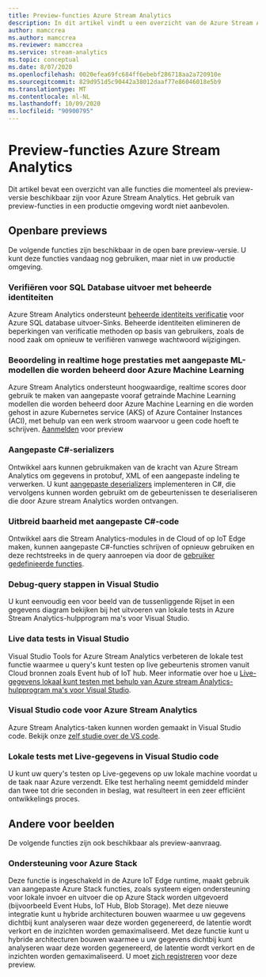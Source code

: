 ```yaml
---
title: Preview-functies Azure Stream Analytics
description: In dit artikel vindt u een overzicht van de Azure Stream Analytics-functies die momenteel als preview-versie beschikbaar zijn.
author: mamccrea
ms.author: mamccrea
ms.reviewer: mamccrea
ms.service: stream-analytics
ms.topic: conceptual
ms.date: 8/07/2020
ms.openlocfilehash: 0020efea69fc684ff6ebebf286718aa2a720910e
ms.sourcegitcommit: 829d951d5c90442a38012daaf77e86046018e5b9
ms.translationtype: MT
ms.contentlocale: nl-NL
ms.lasthandoff: 10/09/2020
ms.locfileid: "90900795"
---
```

# <a name="azure-stream-analytics-preview-features"></a>Preview-functies Azure Stream Analytics

Dit artikel bevat een overzicht van alle functies die momenteel als preview-versie beschikbaar zijn voor Azure Stream Analytics. Het gebruik van preview-functies in een productie omgeving wordt niet aanbevolen.

## <a name="public-previews"></a>Openbare previews

De volgende functies zijn beschikbaar in de open bare preview-versie. U kunt deze functies vandaag nog gebruiken, maar niet in uw productie omgeving.

### <a name="authenticate-to-sql-database-output-with-managed-identities"></a>Verifiëren voor SQL Database uitvoer met beheerde identiteiten

Azure Stream Analytics ondersteunt [beheerde identiteits verificatie](../active-directory/managed-identities-azure-resources/overview.md) voor Azure SQL database uitvoer-Sinks. Beheerde identiteiten elimineren de beperkingen van verificatie methoden op basis van gebruikers, zoals de nood zaak om opnieuw te verifiëren vanwege wachtwoord wijzigingen. 

### <a name="real-time-high-performance-scoring-with-custom-ml-models-managed-by-azure-machine-learning"></a>Beoordeling in realtime hoge prestaties met aangepaste ML-modellen die worden beheerd door Azure Machine Learning

Azure Stream Analytics ondersteunt hoogwaardige, realtime scores door gebruik te maken van aangepaste vooraf getrainde Machine Learning modellen die worden beheerd door Azure Machine Learning en die worden gehost in azure Kubernetes service (AKS) of Azure Container Instances (ACI), met behulp van een werk stroom waarvoor u geen code hoeft te schrijven. [Aanmelden](https://aka.ms/asapreview1) voor preview

### <a name="c-custom-de-serializers"></a>Aangepaste C#-serializers
Ontwikkel aars kunnen gebruikmaken van de kracht van Azure Stream Analytics om gegevens in protobuf, XML of een aangepaste indeling te verwerken. U kunt [aangepaste deserializers](custom-deserializer-examples.md) implementeren in C#, die vervolgens kunnen worden gebruikt om de gebeurtenissen te deserialiseren die door Azure stream Analytics worden ontvangen.

### <a name="extensibility-with-c-custom-code"></a>Uitbreid baarheid met aangepaste C#-code

Ontwikkel aars die Stream Analytics-modules in de Cloud of op IoT Edge maken, kunnen aangepaste C#-functies schrijven of opnieuw gebruiken en deze rechtstreeks in de query aanroepen via door de [gebruiker gedefinieerde functies](stream-analytics-edge-csharp-udf-methods.md).

### <a name="debug-query-steps-in-visual-studio"></a>Debug-query stappen in Visual Studio

U kunt eenvoudig een voor beeld van de tussenliggende Rijset in een gegevens diagram bekijken bij het uitvoeren van lokale tests in Azure Stream Analytics-hulpprogram ma's voor Visual Studio. 


### <a name="live-data-testing-in-visual-studio"></a>Live data tests in Visual Studio

Visual Studio Tools for Azure Stream Analytics verbeteren de lokale test functie waarmee u query's kunt testen op live gebeurtenis stromen vanuit Cloud bronnen zoals Event hub of IoT hub. Meer informatie over hoe u [Live-gegevens lokaal kunt testen met behulp van Azure stream Analytics-hulpprogram ma's voor Visual Studio](stream-analytics-live-data-local-testing.md).

### <a name="visual-studio-code-for-azure-stream-analytics"></a>Visual Studio code voor Azure Stream Analytics

Azure Stream Analytics-taken kunnen worden gemaakt in Visual Studio code. Bekijk onze [zelf studie over de VS code](https://docs.microsoft.com/azure/stream-analytics/quick-create-visual-studio-code).

### <a name="local-testing-with-live-data-in-visual-studio-code"></a>Lokale tests met Live-gegevens in Visual Studio code

U kunt uw query's testen op Live-gegevens op uw lokale machine voordat u de taak naar Azure verzendt. Elke test herhaling neemt gemiddeld minder dan twee tot drie seconden in beslag, wat resulteert in een zeer efficiënt ontwikkelings proces.

## <a name="other-previews"></a>Andere voor beelden

De volgende functies zijn ook beschikbaar als preview-aanvraag.

### <a name="support-for-azure-stack"></a>Ondersteuning voor Azure Stack
Deze functie is ingeschakeld in de Azure IoT Edge runtime, maakt gebruik van aangepaste Azure Stack functies, zoals systeem eigen ondersteuning voor lokale invoer en uitvoer die op Azure Stack worden uitgevoerd (bijvoorbeeld Event Hubs, IoT Hub, Blob Storage). Met deze nieuwe integratie kunt u hybride architecturen bouwen waarmee u uw gegevens dichtbij kunt analyseren waar deze worden gegenereerd, de latentie wordt verkort en de inzichten worden gemaximaliseerd.
Met deze functie kunt u hybride architecturen bouwen waarmee u uw gegevens dichtbij kunt analyseren waar deze worden gegenereerd, de latentie wordt verkort en de inzichten worden gemaximaliseerd. U moet [zich registreren](https://aka.ms/asapreview1) voor deze preview.
